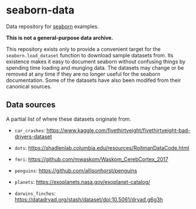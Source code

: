 seaborn-data
============

Data repository for [seaborn](http://seaborn.pydata.org/) examples.

**This is not a general-purpose data archive.**

This repository exists only to provide a convenient target for the `seaborn.load_dataset` function to download sample datasets from. Its existence makes it easy to document seaborn without confusing things by spending time loading and munging data. The datasets may change or be removed at any time if they are no longer useful for the seaborn documentation. Some of the datasets have also been modifed from their canonical sources.

Data sources
------------

A partial list of where these datasets originate from.

- `car_crashes`: https://www.kaggle.com/fivethirtyeight/fivethirtyeight-bad-drivers-dataset

- `dots`: https://shadlenlab.columbia.edu/resources/RoitmanDataCode.html

- `fmri`: https://github.com/mwaskom/Waskom_CerebCortex_2017

- `penguins`: https://github.com/allisonhorst/penguins

- `planets`: https://exoplanets.nasa.gov/exoplanet-catalog/

- `darwins_finches`: https://datadryad.org/stash/dataset/doi:10.5061/dryad.g6g3h
